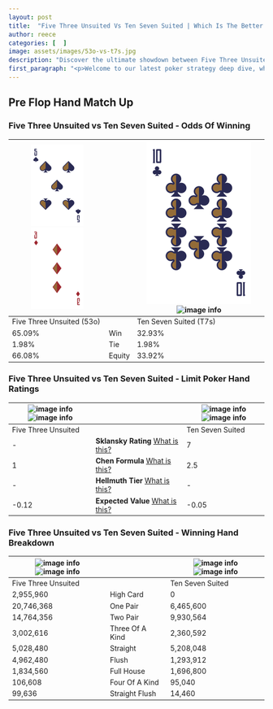 ```yaml
---
layout: post
title:  "Five Three Unsuited Vs Ten Seven Suited | Which Is The Better Hand In Poker? A Complete Guide"
author: reece
categories: [  ]
image: assets/images/53o-vs-t7s.jpg
description: "Discover the ultimate showdown between Five Three Unsuited and Ten Seven Suited in poker! Uncover the odds, strategies, and scenarios where one hand triumphs over the other. Get ready to up your poker game with this thrilling analysis."
first_paragraph: "<p>Welcome to our latest poker strategy deep dive, where we're pitting two distinct hands against each other in a high-stakes showdown: Five Three Unsuited vs Ten Seven Suited.</p><p>In the dynamic world of poker, every decision counts, and knowing which hand holds the upper hand is key to your success at the table.</p><p>In this article, we'll dissect these two hands, explore the scenarios where one dominates the other, and equip you with the knowledge to make strategic choices that can tip the odds in your favor.</p><p>Get ready to unravel the intriguing dynamics of these poker hands and elevate your game to new heights.</p>"
---
```




[comment]: # (sp0)

## Pre Flop Hand Match Up

<div class="table hand-ratings" markdown="1"> 



### Five Three Unsuited vs Ten Seven Suited - Odds Of Winning


    
| ![image info](assets/images/hand1/5.png) ![image info](assets/images/hand1/3o.png) |  | ![image info](assets/images/hand2/T.png) ![image info](assets/images/hand2/7s.png) |
| -------- | -------- | -------- |
| Five Three Unsuited (53o) |  | Ten Seven Suited (T7s) |
| 65.09% | Win | 32.93% |
| 1.98% | Tie | 1.98% |
| 66.08% | Equity | 33.92% |




[comment]: # (sp1)



### Five Three Unsuited vs Ten Seven Suited - Limit Poker Hand Ratings


    
| ![image info](https://www.riverpairs.com/assets/images/hand1/5.png) ![image info](https://www.riverpairs.com/assets/images/hand1/3o.png) |  | ![image info](https://www.riverpairs.com/assets/images/hand2/T.png) ![image info](https://www.riverpairs.com/assets/images/hand2/7s.png) |
| -------- | -------- | -------- |
| Five Three Unsuited |  | Ten Seven Suited |
| - | **Sklansky Rating** [What is this?](/sklansky-rating-explained) | 7 |
| 1 | **Chen Formula** [What is this?](/chen-formula-explained) | 2.5 |
| - | **Hellmuth Tier** [What is this?](/Hellmuth-tier-explained) | - |
| -0.12 | **Expected Value** [What is this?](/expected-value-explained) | -0.05 |




[comment]: # (sp2)



### Five Three Unsuited vs Ten Seven Suited - Winning Hand Breakdown


    
| ![image info](https://www.riverpairs.com/assets/images/hand1/5.png) ![image info](https://www.riverpairs.com/assets/images/hand1/3o.png) |  | ![image info](https://www.riverpairs.com/assets/images/hand2/T.png) ![image info](https://www.riverpairs.com/assets/images/hand2/7s.png) |
| -------- | -------- | -------- |
| Five Three Unsuited |  | Ten Seven Suited |
| 2,955,960 | High Card | 0 |
| 20,746,368 | One Pair | 6,465,600 |
| 14,764,356 | Two Pair | 9,930,564 |
| 3,002,616 | Three Of A Kind | 2,360,592 |
| 5,028,480 | Straight | 5,208,048 |
| 4,962,480 | Flush | 1,293,912 |
| 1,834,560 | Full House | 1,696,800 |
| 106,608 | Four Of A Kind | 95,040 |
| 99,636 | Straight Flush | 14,460 |




[comment]: # (sp3)



</div>

[comment]: # (sp4)



[comment]: # (sp5)

